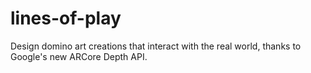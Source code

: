 # lines-of-play
Design domino art creations that interact with the real world, thanks to Google's new ARCore Depth API.

